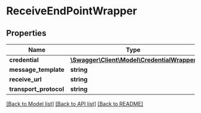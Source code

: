 # ReceiveEndPointWrapper

## Properties
Name | Type | Description | Notes
------------ | ------------- | ------------- | -------------
**credential** | [**\Swagger\Client\Model\CredentialWrapper**](CredentialWrapper.md) |  | [optional] 
**message_template** | **string** |  | [optional] 
**receive_url** | **string** |  | [optional] 
**transport_protocol** | **string** |  | [optional] 

[[Back to Model list]](../README.md#documentation-for-models) [[Back to API list]](../README.md#documentation-for-api-endpoints) [[Back to README]](../README.md)


